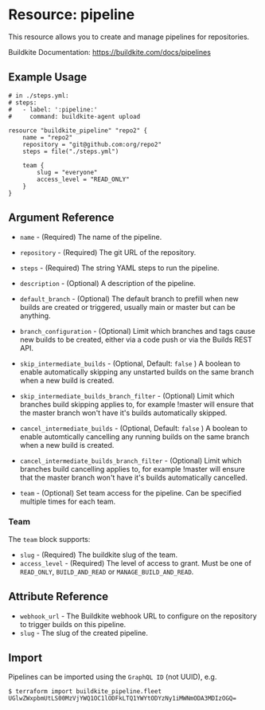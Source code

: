 # Resource: pipeline

This resource allows you to create and manage pipelines for repositories.

Buildkite Documentation: https://buildkite.com/docs/pipelines

## Example Usage

```hcl
# in ./steps.yml:
# steps:
#   - label: ':pipeline:'
#     command: buildkite-agent upload

resource "buildkite_pipeline" "repo2" {
    name = "repo2"
    repository = "git@github.com:org/repo2"
    steps = file("./steps.yml")

    team {
        slug = "everyone"
        access_level = "READ_ONLY"
    }
}
```

## Argument Reference

* `name` - (Required) The name of the pipeline.
* `repository` - (Required) The git URL of the repository.
* `steps` - (Required) The string YAML steps to run the pipeline.
* `description` - (Optional) A description of the pipeline.

* `default_branch` - (Optional) The default branch to prefill when new builds are created or triggered, usually main or master but can be anything.
* `branch_configuration` - (Optional) Limit which branches and tags cause new builds to be created, either via a code push or via the Builds REST API.
* `skip_intermediate_builds` - (Optional, Default: `false` ) A boolean to enable automatically skipping any unstarted builds on the same branch when a new build is created.    
* `skip_intermediate_builds_branch_filter` - (Optional) Limit which branches build skipping applies to, for example !master will ensure that the master branch won't have it's builds automatically skipped.
* `cancel_intermediate_builds` - (Optional, Default: `false` ) A boolean to enable automtically cancelling any running builds on the same branch when a new build is created.   
* `cancel_intermediate_builds_branch_filter` - (Optional) Limit which branches build cancelling applies to, for example !master will ensure that the master branch won't have it's builds automatically cancelled.
* `team` - (Optional) Set team access for the pipeline. Can be specified multiple times for each team.

### Team

The `team` block supports:

* `slug` - (Required) The buildkite slug of the team.
* `access_level` - (Required) The level of access to grant. Must be one of `READ_ONLY`, `BUILD_AND_READ` or `MANAGE_BUILD_AND_READ`.

## Attribute Reference

* `webhook_url` - The Buildkite webhook URL to configure on the repository to trigger builds on this pipeline.
* `slug` - The slug of the created pipeline.


## Import

Pipelines can be imported using the `GraphQL ID` (not UUID), e.g.

```
$ terraform import buildkite_pipeline.fleet UGlwZWxpbmUtLS00MzVjYWQ1OC1lODFkLTQ1YWYtODYzNy1iMWNmODA3MDIzOGQ=
```
